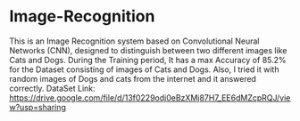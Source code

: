 # Image-Recognition
This is an Image Recognition system based on Convolutional Neural Networks (CNN), designed to distinguish between two different images like Cats and Dogs.
During the Training period, It has a max Accuracy of 85.2% for the Dataset consisting of images of Cats and Dogs.
Also, I tried it with random images of Dogs and cats from the internet and it answered correctly.
DataSet Link: https://drive.google.com/file/d/13f0229odj0eBzXMj87H7_EE6dMZcpRQJ/view?usp=sharing
